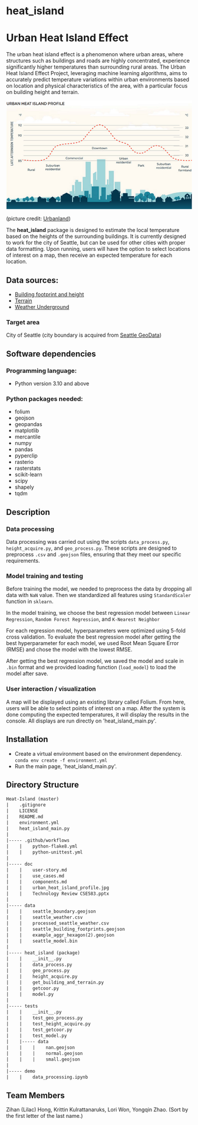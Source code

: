 # heat_island
# Urban Heat Island Effect
The urban heat island effect is a phenomenon where urban areas, where structures such as buildings and roads are highly concentrated, experience significantly higher temperatures than surrounding rural areas. The Urban Heat Island Effect Project, leveraging machine learning algorithms, aims to accurately predict temperature variations within urban environments based on location and physical characteristics of the area, with a particular focus on building height and terrain. 

![alt text](doc/urban_heat_island_profile.jpg)

(picture credit: [Urbanland](https://urbanland.uli.org/public/four-approaches-to-reducing-the-urban-heat-island-effect/))

The **heat_island** package is designed to estimate the local temperature based on the heights of the surrounding buildings. It is currently designed to work for the city of Seattle, but can be used for other cities with proper data formatting. Upon running, users will have the option to select locations of interest on a map, then receive an expected temperature for each location.

## Data sources:
* [Building footprint and height](https://github.com/microsoft/GlobalMLBuildingFootprints)
* [Terrain](https://apps.nationalmap.gov/downloader/)
* [Weather Underground](https://www.wunderground.com/)

### Target area
City of Seattle (city boundary is acquired from [Seattle GeoData](https://data-seattlecitygis.opendata.arcgis.com/datasets/c5f3575dd7d545ada27064c74ac74f52_0/explore?location=47.622532%2C-122.278830%2C11.00))


## Software dependencies
### Programming language:
- Python version 3.10 and above

### Python packages needed:
- folium
- geojson
- geopandas
- matplotlib
- mercantile
- numpy
- pandas
- pyperclip
- rasterio
- rasterstats
- scikit-learn
- scipy
- shapely
- tqdm


## Description

### Data processing
Data processing was carried out using the scripts `data_process.py`, `height_acquire.py`, and `geo_process.py`. These scripts are designed to preprocess `.csv` and `.geojson` files, ensuring that they meet our specific requirements.

### Model training and testing

Before training the model, we needed to preprocess the data by dropping all data with `NaN` value. Then we standardized all features using `StandardScaler` function in `sklearn`.

In the model training, we choose the best regression model between `Linear Regression`, `Random Forest Regression`, and `K-Nearest Neighbor`

For each regression model, hyperparameters were optimized using 5-fold cross validation. To evaluate the best regression model after getting the best hyperparameter for each model, we used Root Mean Square Error (RMSE) and chose the model with the lowest RMSE.

After getting the best regression model, we saved the model and scale in `.bin` format and we provided loading function (`load_model`) to load the model after save.


### User interaction / visualization

A map will be displayed using an existing library called Folium. From here, users will be able to select points of interest on a map. After the system is done computing the expected temperatures, it will display the results in the console. All displays are run directly on 'heat_island_main.py'.

## Installation
- Create a virtual environment based on the environment dependency. `conda env create -f environment.yml`
- Run the main page, 'heat_island_main.py'.

## Directory Structure
```
Heat-Island (master)
|    .gitignore
|    LICENSE
|    README.md
|    environment.yml
|    heat_island_main.py
|
|----- .github/workflows
|    |    python-flake8.yml
|    |    python-unittest.yml
|
|----- doc
|    |    user-story.md
|    |    use_cases.md
|    |    components.md
|    |    urban_heat_island_profile.jpg
|    |    Technology Review CSE583.pptx
|
|----- data
|    |    seattle_boundary.geojson
|    |    seattle_weather.csv
|    |    processed_seattle_weather.csv
|    |    seattle_building_footprints.geojson
|    |    example_aggr_hexagon(2).geojson
|    |    seattle_model.bin
|
|----- heat_island (package)
|    |    __init__.py
|    |    data_process.py
|    |    geo_process.py
|    |    height_acquire.py
|    |    get_building_and_terrain.py
|    |    getcoor.py
|    |    model.py
|
|----- tests
|    |    __init__.py
|    |    test_geo_process.py
|    |    test_height_acquire.py
|    |    test_getcoor.py
|    |    test_model.py
|    |----- data
|    |    |    nan.geojson
|    |    |    normal.geojson
|    |    |    small.geojson
|
|----- demo
|    |    data_processing.ipynb
```


## Team Members
Zihan (Lilac) Hong, Krittin Kulrattanaruks, Lori Won, Yongqin Zhao. 
(Sort by the first letter of the last name.)


